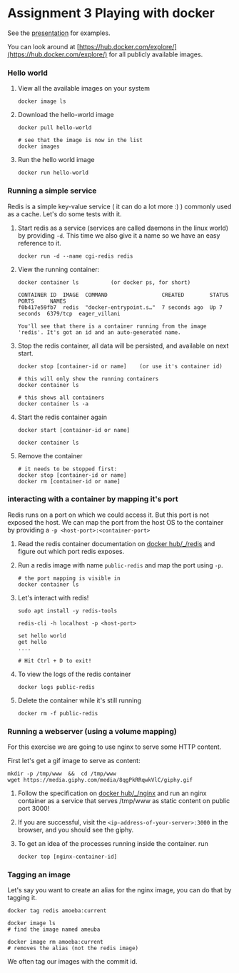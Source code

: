 # Assignment 3 Playing with docker

See the [presentation](https://toefel18.github.io/location-workshop-presentation/) for examples.

You can look around at [https://hub.docker.com/explore/](https://hub.docker.com/explore/) for all publicly available images. 

### Hello world

1. View all the available images on your system

       docker image ls 
       
1. Download the hello-world image

       docker pull hello-world
       
       # see that the image is now in the list
       docker images
       
1. Run the hello world image

       docker run hello-world
       
### Running a simple service

Redis is a simple key-value service ( it can do a lot more :) )
 commonly used as a cache. Let's do some tests with it.

1. Start redis as a service (services are called daemons in the linux world) by providing `-d`.
   This time we also give it a name so we have an easy reference to it.

       docker run -d --name cgi-redis redis
   
1. View the running container:
       
       docker container ls          (or docker ps, for short)
   
       CONTAINER ID  IMAGE  COMMAND                 CREATED        STATUS        PORTS     NAMES
       f0b417e59fb7  redis  "docker-entrypoint.s…"  7 seconds ago  Up 7 seconds  6379/tcp  eager_villani

       You'll see that there is a container running from the image
       'redis'. It's got an id and an auto-generated name. 

1. Stop the redis container, all data will be persisted, and available on next start.

       docker stop [container-id or name]    (or use it's container id)

       # this will only show the running containers
       docker container ls

       # this shows all containers 
       docker container ls -a     
      
1. Start the redis container again

       docker start [container-id or name] 

       docker container ls
       
1. Remove the container

       # it needs to be stopped first:
       docker stop [container-id or name]
       docker rm [container-id or name]

### interacting with a container by mapping it's port

Redis runs on a port on which we could access it. But this port is not exposed the host. 
We can map the port from the host OS to the container by providing a `-p <host-port>:<container-port>`

1. Read the redis container documentation on [docker hub/_/redis](https://hub.docker.com/_/redis/) and
   figure out which port redis exposes.
   
1. Run a redis image with name `public-redis` and map the port using `-p`.

       # the port mapping is visible in 
       docker container ls

1. Let's interact with redis!

       sudo apt install -y redis-tools
       
       redis-cli -h localhost -p <host-port>
       
       set hello world
       get hello
       ....
       
       # Hit Ctrl + D to exit!
       
1. To view the logs of the redis container

       docker logs public-redis
       
1. Delete the container while it's still running

       docker rm -f public-redis
       
### Running a webserver (using a volume mapping)

For this exercise we are going to use nginx to serve some HTTP content.

First let's get a gif image to serve as content:

    mkdir -p /tmp/www  &&  cd /tmp/www
    wget https://media.giphy.com/media/8qgPkRRqwkVlC/giphy.gif

1. Follow the specification on [docker hub/_/nginx](https://hub.docker.com/_/nginx/) and
   run an nginx container as a service that serves /tmp/www as static content on public port 3000!
   
1. If you are successful, visit the `<ip-address-of-your-server>:3000` in the browser, and 
   you should see the giphy.
   
1. To get an idea of the processes running inside the container. run

       docker top [nginx-container-id]
       
       
### Tagging an image

Let's say you want to create an alias for the nginx image, you can do that by tagging it. 

    docker tag redis amoeba:current
    
    docker image ls
    # find the image named ameuba
    
    docker image rm amoeba:current
    # removes the alias (not the redis image)
    
We often tag our images with the commit id.